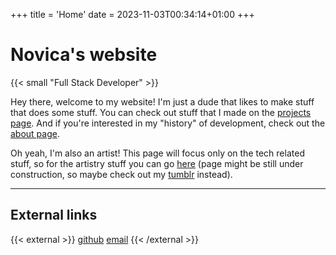 +++
title = 'Home'
date = 2023-11-03T00:34:14+01:00
+++

# Novica's website

{{< small "Full Stack Developer" >}}

Hey there, welcome to my website! I'm just a dude that likes to make stuff that does some stuff. You can check out stuff that I made on the [projects page](). And if you're interested in my "history" of development, check out the [about page]().

Oh yeah, I'm also an artist! This page will focus only on the tech related stuff, so for the artistry stuff you can go [here](https://tunalad.indie.af/) (page might be still under construction, so maybe check out my [tumblr](https://tunalad.tumblr.com/) instead).

---

## External links

{{< external >}}
[github](https://github.com/tunalad)
[email](mailto:arsic.novica00@gmail.com)
{{< /external >}}
